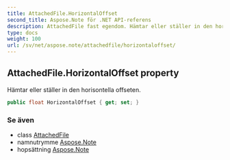 ```yaml
---
title: AttachedFile.HorizontalOffset
second_title: Aspose.Note för .NET API-referens
description: AttachedFile fast egendom. Hämtar eller ställer in den horisontella offseten.
type: docs
weight: 100
url: /sv/net/aspose.note/attachedfile/horizontaloffset/
---
```

## AttachedFile.HorizontalOffset property

Hämtar eller ställer in den horisontella offseten.

```csharp
public float HorizontalOffset { get; set; }
```

### Se även

* class [AttachedFile](../)
* namnutrymme [Aspose.Note](../../attachedfile/)
* hopsättning [Aspose.Note](../../../)


